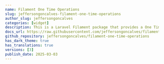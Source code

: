 ```yaml
---
name: Filament One Time Operations
slug: jeffersongoncalves-filament-one-time-operations
author_slug: jeffersongoncalves
categories: [widget]
description: This is a Laravel Filament package that provides a One Time Operations functionality for web applications.
docs_url: https://raw.githubusercontent.com/jeffersongoncalves/filament-one-time-operations/master/README.md
github_repository: jeffersongoncalves/filament-one-time-operations
has_dark_theme: true
has_translations: true
versions: [3]
publish_date: 2025-03-03
---
```

